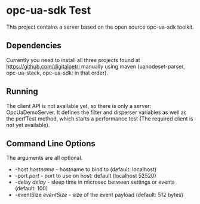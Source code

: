opc-ua-sdk Test
===============

This project contains a server based on the open source opc-ua-sdk toolkit.

Dependencies
------------

Currently you need to install all three projects found at https://github.com/digitalpetri manually using maven
(uanodeset-parser, opc-ua-stack, opc-ua-sdk: in that order).

Running
-------

The client API is not available yet, so there is only a server: OpcUaDemoServer.
It defines the filter and disperser variables as well as the perfTest method, which starts
a performance test (The required client is not yet available).

Command Line Options
--------------------

The arguments are all optional.

* -host _hostname_ - hostname to bind to (default: localhost)
* -port _port_ - port to use on host: default (localhost 52520)
* -delay _delay_ - sleep time in microsec between settings or events (default: 100)
* -eventSize _eventSize_ - size of the event payload (default: 512 bytes)
